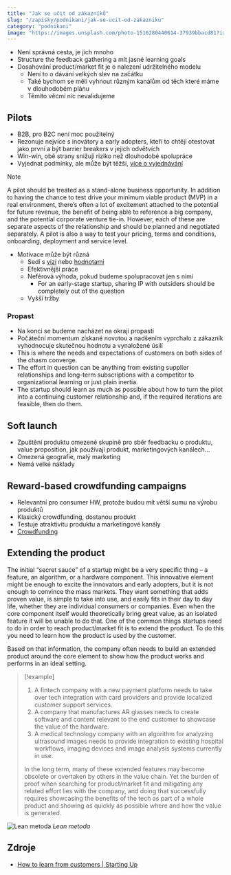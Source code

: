 ```yaml
---
title: "Jak se učit od zákazníků"
slug: "/zapisky/podnikani/jak-se-ucit-od-zakazniku"
category: "podnikani"
image: "https://images.unsplash.com/photo-1516280440614-37939bbacd81?ixlib=rb-1.2.1&ixid=MnwxMjA3fDB8MHxwaG90by1wYWdlfHx8fGVufDB8fHx8&auto=format&fit=crop&w=1170&q=80"
---
```


- Není správná cesta, je jich mnoho
- Structure the feedback gathering a mít jasné learning goals
- Dosahování product/market fit je o nalezení udržitelného modelu
	- Není to o dávání velkých slev na začátku
	- Také bychom se měli vyhnout různým kanálům od těch které máme v dlouhodobém plánu
	- Těmito věcmi nic nevalidujeme

## Pilots
- B2B, pro B2C není moc použitelný
- Rezonuje nejvíce s inovátory a early adopters, kteří to chtějí otestovat jako první a být barrier breakers v jejich odvětvích
- Win-win, obě strany snižují riziko než dlouhodobé spolupráce
- Vyjednat podmínky, ale může být těžší, [více o vyjednávání](Vyjednávání.md)


> [!note]
> A pilot should be treated as a stand-alone business opportunity. In addition to having the chance to test drive your minimum viable product (MVP) in a real environment, there’s often a lot of excitement attached to the potential for future revenue, the benefit of being able to reference a big company, and the potential corporate venture tie-in. However, each of these are separate aspects of the relationship and should be planned and negotiated separately. A pilot is also a way to test your pricing, terms and conditions, onboarding, deployment and service level.

- Motivace může být různá
	- Sedí s [vizí](Před%20startem/Než%20se%20do%20toho%20pustím.md) nebo [hodnotami](../../Sebereflexe/Hodnoty,%20potřeby%20a%20emoce.md)
	- Efektivnější práce
	- Neférová výhoda, pokud budeme spolupracovat jen s nimi
		- For an early-stage startup, sharing IP with outsiders should be completely out of the question
	- Vyšší tržby

### Propast
- Na konci se budeme nacházet na okraji propasti
- Počáteční momentum získané novotou a nadšením vyprchalo z zákazník vyhodnocuje skutečnou hodnotu a vynaložené úsilí
- This is where the needs and expectations of customers on both sides of the chasm converge.
- The effort in question can be anything from existing supplier relationships and long-term subscriptions with a competitor to organizational learning or just plain inertia.
- The startup should learn as much as possible about how to turn the pilot into a continuing customer relationship and, if the required iterations are feasible, then do them.

## Soft launch
- Zpuštění produktu omezené skupině pro sběr feedbacku o produktu, value proposition, jak používají produkt, marketingových kanálech...
- Omezená geografie, malý marketing
- Nemá velké náklady

## Reward-based crowdfunding campaigns
- Relevantní pro consumer HW, protože budou mít větší sumu na výrobu produktů
- Klasický crowdfunding, dostanou produkt
- Testuje atraktivitu produktu a marketingové kanály
- [Crowdfunding](Finance/Crowdfunding.md)

## Extending the product
The initial “secret sauce” of a startup might be a very specific thing – a feature, an algorithm, or a hardware component. This innovative element might be enough to excite the innovators and early adopters, but it is not enough to convince the mass markets. They want something that adds proven value, is simple to take into use, and easily fits in their day to day life, whether they are individual consumers or companies. Even when the core component itself would theoretically bring great value, as an isolated feature it will be unable to do that. One of the common things startups need to do in order to reach product/market fit is to extend the product. To do this you need to learn how the product is used by the customer.

Based on that information, the company often needs to build an extended product around the core element to show how the product works and performs in an ideal setting.


> [!example]
> 1.  A fintech company with a new payment platform needs to take over tech integration with card providers and provide localized customer support services.
> 2.  A company that manufactures AR glasses needs to create software and content relevant to the end customer to showcase the value of the hardware.
> 3.  A medical technology company with an algorithm for analyzing ultrasound images needs to provide integration to existing hospital workflows, imaging devices and image analysis systems currently in use.
> 
> In the long term, many of these extended features may become obsolete or overtaken by others in the value chain. Yet the burden of proof when searching for product/market fit and mitigating any related effort lies with the company, and doing that successfully requires showcasing the benefits of the tech as part of a whole product and showing as quickly as possible where and how the value is generated.


![Lean metoda](../../@Assets/Podnikání/plan/Images/Lean_metoda.png)
*Lean metoda*
## Zdroje
- [How to learn from customers | Starting Up](https://courses.minnalearn.com/en/courses/startingup/p-m-f/how-to-learn-from-customers/)